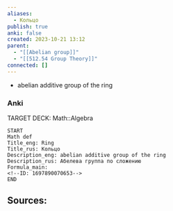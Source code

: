 ```yaml
---
aliases:
  - Кольцо
publish: true
anki: false
created: 2023-10-21 13:12
parent:
  - "[[Abelian group]]"
  - "[[512.54 Group Theory]]"
connected: []
---
```


- abelian additive group of the ring





### Anki
TARGET DECK: Math::Algebra
```
START
Math def
Title_eng: Ring
Title_rus: Кольцо
Description_eng: abelian additive group of the ring
Description_rus: Абелева группа по сложению
Formula_main: 
<!--ID: 1697890070653-->
END
```



**Sources:**
- 

